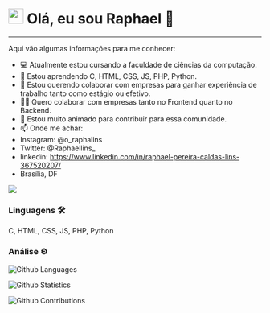 




<h1><img src="https://emojis.slackmojis.com/emojis/images/1531849430/4246/blob-sunglasses.gif?1531849430" width="30"/> Olá, eu sou Raphael 👋 </h1> <hr>

Aqui vão algumas informações para me conhecer:

- 💻 Atualmente estou cursando a faculdade de ciências da computação.
- 🌱 Estou aprendendo C, HTML, CSS, JS, PHP, Python.
- 🔗 Estou querendo colaborar com empresas para ganhar experiência de trabalho tanto como estágio ou efetivo. 
- 👨‍💻 Quero colaborar com empresas tanto no Frontend quanto no Backend.
- 💬 Estou muito animado para contribuir para essa comunidade.
- 📫 Onde me achar: 
- Instagram: @o_raphalins
- Twitter: @Raphaellins_
- linkedin: https://www.linkedin.com/in/raphael-pereira-caldas-lins-367520207/
- Brasília, DF

![](http://estruyf-github.azurewebsites.net/api/VisitorHit?user=RaphaelLins6&repo=RaphaelLins6&countColorcountColor)

### Linguagens 🛠  
C, HTML, CSS, JS, PHP, Python

### Análise ⚙️

![Github Languages](https://github-readme-stats.vercel.app/api/top-langs/?username=RaphaelLins6&layout=compact&count_private=true)

![Github Statistics](https://github-readme-stats.vercel.app/api/?username=RaphaelLins6&count_private=true&show_icons=true)

![Github Contributions](https://github-readme-streak-stats.herokuapp.com/?user=RaphaelLins6&hide_border=true)
